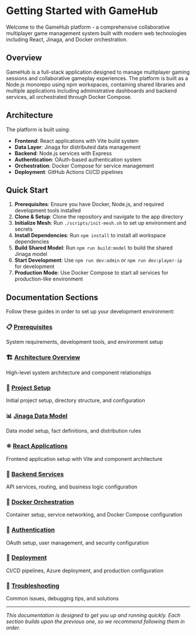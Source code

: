 # Getting Started with GameHub

Welcome to the GameHub platform - a comprehensive collaborative multiplayer game management system built with modern web technologies including React, Jinaga, and Docker orchestration.

## Overview

GameHub is a full-stack application designed to manage multiplayer gaming sessions and collaborative gameplay experiences. The platform is built as a Node.js monorepo using npm workspaces, containing shared libraries and multiple applications including administrative dashboards and backend services, all orchestrated through Docker Compose.

## Architecture

The platform is built using:
- **Frontend**: React applications with Vite build system
- **Data Layer**: Jinaga for distributed data management
- **Backend**: Node.js services with Express
- **Authentication**: OAuth-based authentication system
- **Orchestration**: Docker Compose for service management
- **Deployment**: GitHub Actions CI/CD pipelines

## Quick Start

1. **Prerequisites**: Ensure you have Docker, Node.js, and required development tools installed
2. **Clone & Setup**: Clone the repository and navigate to the app directory
3. **Initialize Mesh**: Run `./scripts/init-mesh.sh` to set up environment and secrets
4. **Install Dependencies**: Run `npm install` to install all workspace dependencies
5. **Build Shared Model**: Run `npm run build:model` to build the shared Jinaga model
6. **Start Development**: Use `npm run dev:admin` or `npm run dev:player-ip` for development
7. **Production Mode**: Use Docker Compose to start all services for production-like environment

## Documentation Sections

Follow these guides in order to set up your development environment:

### 📋 [Prerequisites](./01-prerequisites.md)
System requirements, development tools, and environment setup

### 🏗️ [Architecture Overview](./02-architecture-overview.md)
High-level system architecture and component relationships

### 🚀 [Project Setup](./03-project-setup.md)
Initial project setup, directory structure, and configuration

### 📊 [Jinaga Data Model](./04-jinaga-model.md)
Data model setup, fact definitions, and distribution rules

### ⚛️ [React Applications](./05-react-applications.md)
Frontend application setup with Vite and component architecture

### 🔧 [Backend Services](./06-backend-services.md)
API services, routing, and business logic configuration

### 🐳 [Docker Orchestration](./07-docker-orchestration.md)
Container setup, service networking, and Docker Compose configuration

### 🔐 [Authentication](./08-authentication.md)
OAuth setup, user management, and security configuration

### 🚀 [Deployment](./09-deployment.md)
CI/CD pipelines, Azure deployment, and production configuration

### 🔧 [Troubleshooting](./10-troubleshooting.md)
Common issues, debugging tips, and solutions

---

*This documentation is designed to get you up and running quickly. Each section builds upon the previous one, so we recommend following them in order.*